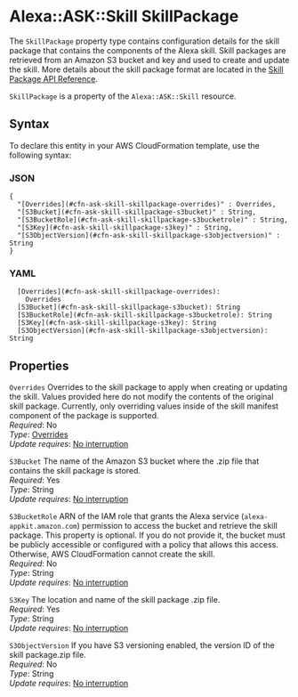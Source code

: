 # Alexa::ASK::Skill SkillPackage<a name="aws-properties-ask-skill-skillpackage"></a>

The `SkillPackage` property type contains configuration details for the skill package that contains the components of the Alexa skill\. Skill packages are retrieved from an Amazon S3 bucket and key and used to create and update the skill\. More details about the skill package format are located in the [Skill Package API Reference](https://developer.amazon.com/docs/smapi/skill-package-api-reference.html#skill-package-format)\.

`SkillPackage` is a property of the `Alexa::ASK::Skill` resource\.

## Syntax<a name="aws-properties-ask-skill-skillpackage-syntax"></a>

To declare this entity in your AWS CloudFormation template, use the following syntax:

### JSON<a name="aws-properties-ask-skill-skillpackage-syntax.json"></a>

```
{
  "[Overrides](#cfn-ask-skill-skillpackage-overrides)" : Overrides,
  "[S3Bucket](#cfn-ask-skill-skillpackage-s3bucket)" : String,
  "[S3BucketRole](#cfn-ask-skill-skillpackage-s3bucketrole)" : String,
  "[S3Key](#cfn-ask-skill-skillpackage-s3key)" : String,
  "[S3ObjectVersion](#cfn-ask-skill-skillpackage-s3objectversion)" : String
}
```

### YAML<a name="aws-properties-ask-skill-skillpackage-syntax.yaml"></a>

```
  [Overrides](#cfn-ask-skill-skillpackage-overrides):
    Overrides
  [S3Bucket](#cfn-ask-skill-skillpackage-s3bucket): String
  [S3BucketRole](#cfn-ask-skill-skillpackage-s3bucketrole): String
  [S3Key](#cfn-ask-skill-skillpackage-s3key): String
  [S3ObjectVersion](#cfn-ask-skill-skillpackage-s3objectversion): String
```

## Properties<a name="aws-properties-ask-skill-skillpackage-properties"></a>

`Overrides` <a name="cfn-ask-skill-skillpackage-overrides"></a>
Overrides to the skill package to apply when creating or updating the skill\. Values provided here do not modify the contents of the original skill package\. Currently, only overriding values inside of the skill manifest component of the package is supported\.  
_Required_: No  
_Type_: [Overrides](aws-properties-ask-skill-overrides.md)  
_Update requires_: [No interruption](https://docs.aws.amazon.com/AWSCloudFormation/latest/UserGuide/using-cfn-updating-stacks-update-behaviors.html#update-no-interrupt)

`S3Bucket` <a name="cfn-ask-skill-skillpackage-s3bucket"></a>
The name of the Amazon S3 bucket where the \.zip file that contains the skill package is stored\.  
_Required_: Yes  
_Type_: String  
_Update requires_: [No interruption](https://docs.aws.amazon.com/AWSCloudFormation/latest/UserGuide/using-cfn-updating-stacks-update-behaviors.html#update-no-interrupt)

`S3BucketRole` <a name="cfn-ask-skill-skillpackage-s3bucketrole"></a>
ARN of the IAM role that grants the Alexa service \(`alexa-appkit.amazon.com`\) permission to access the bucket and retrieve the skill package\. This property is optional\. If you do not provide it, the bucket must be publicly accessible or configured with a policy that allows this access\. Otherwise, AWS CloudFormation cannot create the skill\.  
_Required_: No  
_Type_: String  
_Update requires_: [No interruption](https://docs.aws.amazon.com/AWSCloudFormation/latest/UserGuide/using-cfn-updating-stacks-update-behaviors.html#update-no-interrupt)

`S3Key` <a name="cfn-ask-skill-skillpackage-s3key"></a>
The location and name of the skill package \.zip file\.  
_Required_: Yes  
_Type_: String  
_Update requires_: [No interruption](https://docs.aws.amazon.com/AWSCloudFormation/latest/UserGuide/using-cfn-updating-stacks-update-behaviors.html#update-no-interrupt)

`S3ObjectVersion` <a name="cfn-ask-skill-skillpackage-s3objectversion"></a>
If you have S3 versioning enabled, the version ID of the skill package\.zip file\.  
_Required_: No  
_Type_: String  
_Update requires_: [No interruption](https://docs.aws.amazon.com/AWSCloudFormation/latest/UserGuide/using-cfn-updating-stacks-update-behaviors.html#update-no-interrupt)
